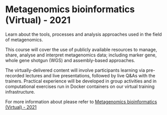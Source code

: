 # Metagenomics bioinformatics (Virtual) - 2021

Learn about the tools, processes and analysis approaches used in the field of metagenomics.

This course will cover the use of publicly available resources to manage, share, analyse and interpret metagenomics data; including marker gene, whole gene shotgun (WGS) and assembly-based approaches.

The virtually-delivered content will involve participants learning via pre-recorded lectures and live presentations, followed by live Q&As with the trainers. Practical experience will be developed in group activities and in computational exercises run in Docker containers on our virtual training infrastructure.

For more information about please refer to [Metagenomics bioinformatics (Virtual) - 2021](https://www.ebi.ac.uk/training/events/metagenomics-bioinformatics-virtual-2021/)